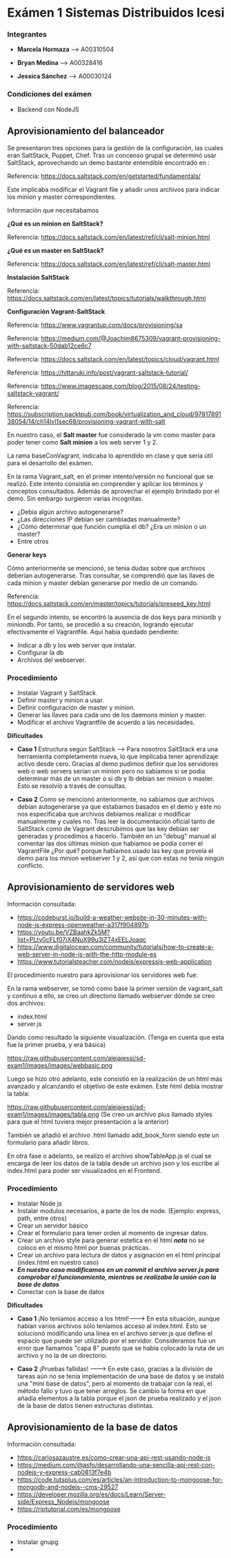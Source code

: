 # Exámen 1 Sistemas Distribuidos Icesi

### Integrantes
- **Marcela Hormaza** -->  A00310504

- **Bryan Medina** --> A00328416

- **Jessica Sánchez** --> A00030124


### Condiciones del exámen 
- Backend con NodeJS


## Aprovisionamiento del balanceador
Se presentaron tres opciones para la gestión de la configuración, las cuales eran SaltStack, Puppet, Chef.
Tras un concenso grupal se determinó usar SaltStack, aprovechando un demo bastante entendible encontrado en : 

Referencía: https://docs.saltstack.com/en/getstarted/fundamentals/

Este implicaba modificar el Vagrant file y añadir unos archivos para indicar los minion y master correspondientes.

Información que necesitabamos

**¿Qué es un minion en SaltStack?**

Referencía: https://docs.saltstack.com/en/latest/ref/cli/salt-minion.html

**¿Qué es un master en SaltStack?**

Referencía: https://docs.saltstack.com/en/latest/ref/cli/salt-master.html

**Instalación SaltStack**

Referencía: https://docs.saltstack.com/en/latest/topics/tutorials/walkthrough.html

**Configuración Vagrant-SaltStack**

Referencía: https://www.vagrantup.com/docs/provisioning/sa

Referencía: https://medium.com/@Joachim8675309/vagrant-provisioning-with-saltstack-50dab12ce6c7

Referencía: https://docs.saltstack.com/en/latest/topics/cloud/vagrant.html

Referencía: https://hittaruki.info/post/vagrant-saltstack-tutorial/

Referencía: https://www.imagescape.com/blog/2015/08/24/testing-saltstack-vagrant/

Referencía: https://subscription.packtpub.com/book/virtualization_and_cloud/9781789138054/14/ch14lvl1sec68/provisioning-vagrant-with-salt

En nuestro caso, el **Salt master** fue considerado  la vm como master para poder tener como **Salt minion** a los web server 1  y 2.

La rama baseConVagrant, indicaba lo aprendido en clase y que sería útil para el desarrollo del exámen.

En la rama Vagrant_salt, en el primer intento/versión no funcional que se realizó. Este intento consistía en comprender y aplicar los términos y conceptos consultados. Además de aprovechar el ejemplo brindado por el demo. Sin embargo surgieron varias incognitas.

- ¿Debia algún archivo autogenerarse? 
- ¿Las direcciones IP debian ser cambiadas manualmente?
- ¿Cómo determinar que función cumplía el db? ¿Era un minion o un master?
- Entre otros

**Generar keys**

Cómo anteriormente se mencionó, se tenia dudas sobre que archivos deberían autogenerarse. Tras consultar, se comprendió
que las llaves de cada minion y master debían generarse por medio de un comando.

Referencía: https://docs.saltstack.com/en/master/topics/tutorials/preseed_key.html

En el segundo intento, se encontró la ausencia de dos keys para minionlb y miniondb. Por tanto, se procedió a su creación, logrando ejecutar efectivamente el Vagrantfile. Aquí habia quedado pendiente:

- Indicar a db y los web server que instalar.
- Configurar la db
- Archivos del webserver.

### Procedimiento ###

- Instalar Vagrant y SaltStack.
- Definir master y minion a usar.
- Definir configuración de master y minion.
- Generar las llaves para cada uno de los daemons minion y master.
- Modificar el archivo Vagrantfile de acuerdo a las necesidades.

**Dificultades**

- **Caso 1** Estructura según SaltStack --> Para nosotros SaltStack era una herramienta completamente nueva, lo que implicaba tener aprendizaje activo desde cero. Gracias al demo pudimos definir que los servidores web o web servers serían un minion pero no sabíamos si se podia determinar más de un master o si db y lb debian ser minion o master. Esto se resolvió a través de consultas.

- **Caso 2** Como se mencionó anteriormente, no sabiamos que archivos debían autogenerarse ya que estabamos basados en el demo y este no nos especificaba que archivos debiamos realizar o modificar manualmente y cuales no. Tras leer la documentación oficial tanto de SaltStack como de Vagrant descrubimos que las key debían ser generadas y procedimos a hacerlo. También en un "debug" manual al comentar las dos últimas minion que habíamos se podía correr el VagrantFile ¿Por qué? porque habiamos usado las key que proveía el demo para los minion webserver 1 y 2, así que con estas no tenía ningún conflicto.




## Aprovisionamiento de servidores web ##

Información consultada:

- https://codeburst.io/build-a-weather-website-in-30-minutes-with-node-js-express-openweather-a317f904897b
- https://youtu.be/VZBaahkZk5M?list=PLty0cFLf07jX4NuX99u3lZT4xEELJoaqc
- https://www.digitalocean.com/community/tutorials/how-to-create-a-web-server-in-node-js-with-the-http-module-es
- https://www.tutorialsteacher.com/nodejs/expressjs-web-application

El procedimiento nuestro para aprovisionar los servidores web fue:

En la rama webserver, se tomó como base la primer versión de vagrant_salt y continuo a ello, se creo un directorio llamado webserver dónde se creo dos archivos:

- index.html
- server.js

Dando como resultado la siguiente visualización. (Tenga en cuenta que esta fue la primer prueba, y era básica)

https://raw.githubusercontent.com/alejajessi/sd-exam1/images/images/webbasic.png

Luego se hizo otro adelanto, este consistió en la realización de un html más avanzado y alcanzando el objetivo de este exámen. Este html debía mostrar la tabla:

https://raw.githubusercontent.com/alejajessi/sd-exam1/images/images/tabla.png
(Se creo un archivo plus llamado styles para que el html tuviera mejor presentación a la anterior)

También se añadió el archivo .html llamado add_book_form siendo este un formulario para añadir libros.

En otra fase o adelanto, se realizo el archivo showTableApp.js el cual se encarga de leer los datos de la tabla desde un archivo json y los escribe al index.html para poder ser visualizados en el Frontend.

### Procedimiento

- Instalar Node js
- Instalar modulos necesarios, a parte de los de node. (Ejemplo: express, path, entre otros)
- Crear un servidor básico 
- Crear el formulario para tener orden al momento de ingresar datos.
- Crear un archivo style para generar estetica en el html ***nota*** no se coloco en el mismo html por buenas prácticas.
- Crear un archivo para lectura de datos y asignación en el html principal (index.html en nuestro caso)
- ***En nuestro caso modificamos en un commit el archivo server.js para comprobar el funcionamiento, mientras se realizaba la unión con la base de datos***
- Conectar con la base de datos

**Dificultades**

-  **Caso 1** ¡No teniamos acceso a los html!---> En esta situación, aunque habían varios archivos sólo teníamos acceso al index.html. Esto se solucionó modificando una línea en el archivo server.js que define el espacio que puede ser utilizado por el servidor. Consideramos fue un error que llamamos "capa 8" puesto que se había colocado la ruta de un archivo y no la de un directorio.

- **Caso 2** ¡Pruebas fallidas! ---> En este caso, gracias a la división de tareas aún no se tenía implementación de una base de datos y se instaló una "mini base de datos", pero al momento de trabajar con la real, el método fallo y tuvo que tener arreglos. Se cambio la forma en que añadia elementos a la tabla porque el json de prueba realizado y el json de la base de datos tienen estructuras distintas.


## Aprovisionamiento de la base de datos ##

Información consultada: 

- https://carlosazaustre.es/como-crear-una-api-rest-usando-node-js
- https://medium.com/@asfo/desarrollando-una-sencilla-api-rest-con-nodejs-y-express-cab0813f7e4b
- https://code.tutsplus.com/es/articles/an-introduction-to-mongoose-for-mongodb-and-nodejs--cms-29527
- https://developer.mozilla.org/es/docs/Learn/Server-side/Express_Nodejs/mongoose
- https://riptutorial.com/es/mongoose

### Procedimiento

- Instalar gnupg
- 




